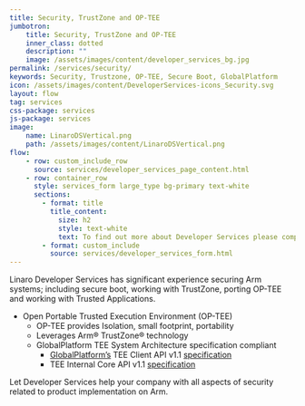 ```yaml
---
title: Security, TrustZone and OP-TEE
jumbotron:
    title: Security, TrustZone and OP-TEE
    inner_class: dotted
    description: ""
    image: /assets/images/content/developer_services_bg.jpg
permalink: /services/security/
keywords: Security, Trustzone, OP-TEE, Secure Boot, GlobalPlatform
icon: /assets/images/content/DeveloperServices-icons_Security.svg
layout: flow
tag: services
css-package: services
js-package: services
image:
    name: LinaroDSVertical.png
    path: /assets/images/content/LinaroDSVertical.png
flow:
    - row: custom_include_row
      source: services/developer_services_page_content.html
    - row: container_row
      style: services_form large_type bg-primary text-white
      sections:
        - format: title
          title_content:
            size: h2
            style: text-white
            text: To find out more about Developer Services please complete this form
        - format: custom_include
          source: services/developer_services_form.html
---
```


Linaro Developer Services has significant experience securing Arm systems; including secure boot, working with TrustZone, porting OP-TEE and working with Trusted Applications.

- Open Portable Trusted Execution Environment (OP-TEE)
  - OP-TEE provides Isolation, small footprint, portability
  - Leverages Arm® TrustZone® technology
  - GlobalPlatform TEE System Architecture specification compliant
    - [GlobalPlatform’s](http://www.globalplatform.org/) TEE Client API v1.1 [specification](http://www.globalplatform.org/specificationsdevice.asp)
    - TEE Internal Core API v1.1 [specification](http://www.globalplatform.org/specificationsdevice.asp)

Let Developer Services help your company with all aspects of security related to product implementation on Arm.

